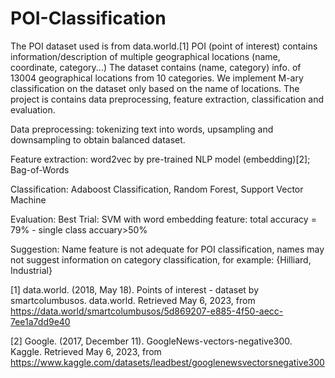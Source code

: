 # POI-Classification 
The POI dataset used is from data.world.[1] POI (point of interest) contains information/description of multiple geographical locations (name, coordinate, category...)
The dataset contains (name, category) info. of 13004 geographical locations from 10 categories. We implement M-ary classification on the dataset only based on the name of locations. The project is contains data preprocessing, feature extraction, classification and evaluation.

Data preprocessing: tokenizing text into words, upsampling and downsampling to obtain balanced dataset.

Feature extraction: word2vec by pre-trained NLP model (embedding)[2]; Bag-of-Words

Classification: Adaboost Classification, Random Forest, Support Vector Machine

Evaluation: Best Trial: SVM with word embedding feature: total accuracy = 79% - single class accuary>50%

Suggestion: Name feature is not adequate for POI classification, names may not suggest information on category classification, for example: {Hilliard, Industrial}

[1] data.world. (2018, May 18). Points of interest - dataset by smartcolumbusos. data.world. Retrieved May 6, 2023, from https://data.world/smartcolumbusos/5d869207-e885-4f50-aecc-7ee1a7dd9e40 

[2] Google. (2017, December 11). GoogleNews-vectors-negative300. Kaggle. Retrieved May 6, 2023, from https://www.kaggle.com/datasets/leadbest/googlenewsvectorsnegative300 
